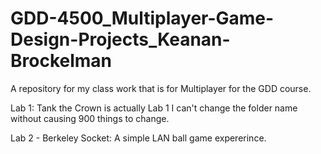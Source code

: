 # GDD-4500_Multiplayer-Game-Design-Projects_Keanan-Brockelman
A repository for my class work that is for Multiplayer for the GDD course.

Lab 1: Tank the Crown is actually Lab 1 I can't change the folder name without causing 900 things to change.

Lab 2 - Berkeley Socket: A simple LAN ball game expererince. 
